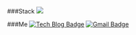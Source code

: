 ###Stack
<a href="https://www.python.org/community/logos/" target="_blank"><img src="https://img.shields.io/badge/Velog-20c997?style=flat-square&logo=Vimeo&logoColor=white"/></a>

###Me
[![Tech Blog Badge](http://img.shields.io/badge/-Tech%20blog-black?style=flat-square&logo=github&link=https://zzsza.github.io/)](https://junlight94.github.io/)   [![Gmail Badge](https://img.shields.io/badge/Gmail-d14836?style=flat-square&logo=Gmail&logoColor=white&link=mailto:snugyun01@gmail.com)](mailto:junlight94@gmail.com)
